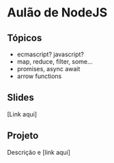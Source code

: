 # Aulão de NodeJS

## Tópicos
- ecmascript? javascript?
- map, reduce, filter, some...
- promises, async await
- arrow functions

## Slides

[Link aqui]

## Projeto

Descrição e [link aqui]
